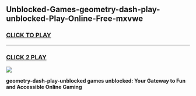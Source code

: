 
## Unblocked-Games-geometry-dash-play-unblocked-Play-Online-Free-mxvwe
<h3>
<a href="https://premium76.site?title=geometry-dash-play-unblocked&ref=26A">CLICK TO PLAY</a></h3>
<hr>

<h3>
<a href="https://premium76.site?title=geometry-dash-play-unblocked&ref=26A">CLICK 2 PLAY</a>
  
</h3>

<a href="https://premium76.site?title=geometry-dash-play-unblocked&ref=26A"><img src="https://clearcache.store/games.png"></a>


**geometry-dash-play-unblocked games unblocked: Your Gateway to Fun and Accessible Online Gaming**
